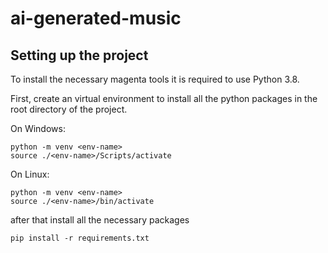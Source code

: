 # ai-generated-music


## Setting up the project


To install the necessary magenta tools it is required to use Python 3.8.


First, create an virtual environment to install all the python packages in the root directory of the project.


On Windows:

```
python -m venv <env-name>
source ./<env-name>/Scripts/activate
```


On Linux:
```
python -m venv <env-name>
source ./<env-name>/bin/activate
```

after that install all the necessary packages
```
pip install -r requirements.txt
```